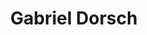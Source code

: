 ---
title: "Gabriel Dorsch"
presenter_id: gabriel_dorsch
layout: member_all_presentations
permalink: /member_full_publications/:presenter_id/
---